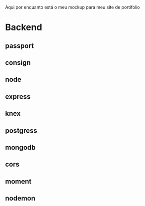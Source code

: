 Aqui por enquanto está o meu mockup para meu site de portifolio

# Backend
## passport
## consign
## node
## express
## knex
## postgress
## mongodb
## cors
## moment
## nodemon
